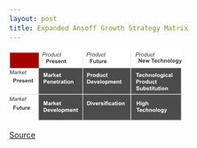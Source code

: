 ```yaml
---
layout: post
title: Expanded Ansoff Growth Strategy Matrix
---
```

![](/img/ansoffs_growth_expanded.png "ansoffs_growth_expanded")

[Source](http://www.zanthus.com/databank/strategy/images/ansoffs_growth_expanded.png)
